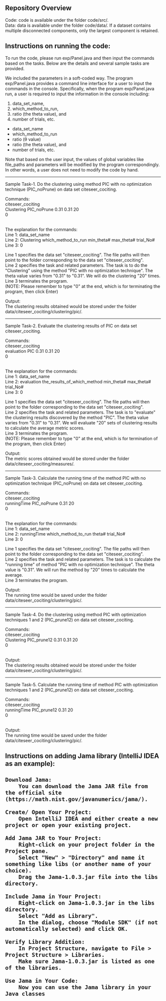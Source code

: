 <meta name="robots" content="noindex">

<h2>Repository Overview</h2>
Code: code is available under the folder code/src/. <br/>
Data: data is available under the folder code/data/. If a dataset contains multiple disconnected components, only the largest component is retained. <br/>

<h2>Instructions on running the code:</h2>

To run the code, please run exp/Panel.java and then input the commands based on the tasks. Below are the details and several sample tasks are provided.

We included the parameters in a soft-coded way. The program exp/Panel.java provides a command line interface for a user to input the commands in the console. Specifically, when the program exp/Panel.java run, a user is required to input the information in the console including: <br/>
1) data_set_name,  <br/>
2) which_method_to_run,  <br/>
3) ratio (the theta value), and  <br/>
4) number of trials, etc.

<ul>
  <li>data_set_name</li>
  <li>which_method_to_run</li>
  <li>ratio (θ value)</li>
  <li>ratio (the theta value), and</li>
  <li>number of trials, etc.</li>
</ul>

Note that based on the user input, the values of global variables like file_paths and parameters will be modified by the program correspondingly. In other words, a user does not need to modify the code by hand.

------------------------------------------------------------------------------------------------------------
Sample Task-1. Do the clustering using method PIC with no optimization technique (PIC_noPrune) on data set citeseer_cociting.

Commands:<br/>
citeseer_cociting<br/>
Clustering PIC_noPrune 0.31 0.31 20<br/>
0<br/>
<br/>

The explanation for the commands: <br/>
Line 1: data_set_name <br/>
Line 2: Clustering which_method_to_run min_theta# max_theta# trial_No# <br/>
Line 3: 0

Line 1 specifies the data set "citeseer_cociting". The file paths will then point to the folder corresponding to the data set "citeseer_cociting".  <br/>
Line 2 specifies the task and related parameters. The task is to do the "Clustering" using the method "PIC with no optimization technique". The theta value varies from "0.31" to "0.31". We will do the clustering "20" times.  <br/>
Line 3 terminates the program.  <br/>
(NOTE: Please remember to type "0" at the end, which is for terminating the program, then click Enter)  

Output:<br/>
The clustering results obtained would be stored under the folder data/citeseer_cociting/clustering/pic/.

------------------------------------------------------------------------------------------------------------

Sample Task-2. Evaluate the clustering results of PIC on data set citeseer_cociting.

Commands:<br/>
citeseer_cociting<br/>
evaluation PIC 0.31 0.31 20<br/>
0<br/>
<br/>

The explanation for the commands:<br/>
Line 1: data_set_name<br/>
Line 2: evaluation the_results_of_which_method min_theta# max_theta# trial_No#<br/>
Line 3: 0

Line 1 specifies the data set "citeseer_cociting". The file paths will then point to the folder corresponding to the data set "citeseer_cociting".  <br/>
Line 2 specifies the task and related parameters. The task is to "evaluate" the clustering results discovered by the method "PIC". The theta value varies from "0.31" to "0.31". We will evaluate "20" sets of clustering results to calculate the average metric scores.  <br/>
Line 3 terminates the program.  <br/>
(NOTE: Please remember to type "0" at the end, which is for termination of the program, then click Enter)  

Output:<br/>
The metric scores obtained would be stored under the folder data/citeseer_cociting/measures/.

------------------------------------------------------------------------------------------------------------

Sample Task-3. Calculate the running time of the method PIC with no optimization technique (PIC_noPrune) on data set citeseer_cociting.

Commands:<br/>
citeseer_cociting<br/>
runningTime PIC_noPrune 0.31 20<br/>
0<br/>
<br/>

The explanation for the commands:<br/>
Line 1: data_set_name<br/>
Line 2: runningTime which_method_to_run theta# trial_No#<br/>
Line 3: 0

Line 1 specifies the data set "citeseer_cociting". The file paths will then point to the folder corresponding to the data set "citeseer_cociting".  <br/>
Line 2 specifies the task and related parameters. The task is to calculate the "running time" of method "PIC with no optimization technique". The theta value is "0.31". We will run the method by "20" times to calculate the average.  <br/>
Line 3 terminates the program.  <br/>

Output:<br/>
The running time would be saved under the folder data/citeseer_cociting/clustering/pic/.

------------------------------------------------------------------------------------------------------------

Sample Task-4. Do the clustering using method PIC with optimization techniques 1 and 2 (PIC_prune12) on data set citeseer_cociting.

Commands:<br/>
citeseer_cociting<br/>
Clustering PIC_prune12 0.31 0.31 20<br/>
0<br/>
<br/>

Output:<br/>
The clustering results obtained would be stored under the folder data/citeseer_cociting/clustering/pic/.

------------------------------------------------------------------------------------------------------------

Sample Task-5. Calculate the running time of method PIC with optimization techniques 1 and 2 (PIC_prune12) on data set citeseer_cociting.

Commands:<br/>
citeseer_cociting<br/>
runningTime PIC_prune12 0.31 20<br/>
0<br/>
<br/>

Output:<br/>
The running time would be saved under the folder data/citeseer_cociting/clustering/pic/.


<h2>Instructions on adding Jama library (IntelliJ IDEA as an example):<h2>

    Download Jama:
        You can download the Jama JAR file from the official site (https://math.nist.gov/javanumerics/jama/).

    Create/ Open Your Project:
        Open IntelliJ IDEA and either create a new project or open your existing project.

    Add Jama JAR to Your Project:
        Right-click on your project folder in the Project pane.
        Select "New" > "Directory" and name it something like libs (or another name of your choice).
        Drag the Jama-1.0.3.jar file into the libs directory.

    Include Jama in Your Project:
        Right-click on Jama-1.0.3.jar in the libs directory.
        Select "Add as Library".
        In the dialog, choose "Module SDK" (if not automatically selected) and click OK.

    Verify Library Addition:
        In Project Structure, navigate to File > Project Structure > Libraries.
        Make sure Jama-1.0.3.jar is listed as one of the libraries.

    Use Jama in Your Code:
        Now you can use the Jama library in your Java classes